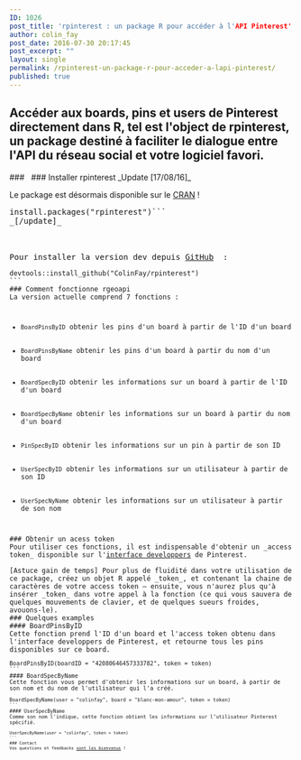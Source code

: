 ```yaml
---
ID: 1026
post_title: 'rpinterest : un package R pour accéder à l'API Pinterest'
author: colin_fay
post_date: 2016-07-30 20:17:45
post_excerpt: ""
layout: single
permalink: /rpinterest-un-package-r-pour-acceder-a-lapi-pinterest/
published: true
---
```

## Accéder aux boards, pins et users de Pinterest directement dans R, tel est l'object de rpinterest, un package destiné à faciliter le dialogue entre l'API du réseau social et votre logiciel favori. <!--more-->
<div id="geoapi" class="section level2">
### 
&nbsp;
### Installer rpinterest
_Update [17/08/16]_

Le package est désormais disponible sur le <a href="https://cran.r-project.org/web/packages/rpinterest/index.html">CRAN</a> !
<pre class="{r}">install.packages("rpinterest")```
_[/update]_

&nbsp;

Pour installer la version dev depuis <a href="https://github.com/ColinFay/rpinterest" target="_blank">GitHub</a>  :
<pre class="{r}"><code>devtools::install_github("ColinFay/rpinterest")
```
### Comment fonctionne rgeoapi
La version actuelle comprend 7 fonctions :
<ul>
 	<li><code>BoardPinsByID</code> obtenir les pins d'un board à partir de l'ID d'un board</li>
 	<li><code>BoardPinsByName</code> obtenir les pins d'un board à partir du nom d'un board</li>
 	<li><code>BoardSpecByID</code> obtenir les informations sur un board à partir de l'ID d'un board</li>
 	<li><code>BoardSpecByName</code> obtenir les informations sur un board à partir du nom d'un board</li>
 	<li><code>PinSpecByID</code> obtenir les informations sur un pin à partir de son ID</li>
 	<li><code>UserSpecByID</code> obtenir les informations sur un utilisateur à partir de son ID</li>
 	<li><code>UserSpecNyName</code> obtenir les informations sur un utilisateur à partir de son nom</li>
</ul>
### Obtenir un acess token
Pour utiliser ces fonctions, il est indispensable d'obtenir un _access token_ disponible sur l'<a href="https://developers.pinterest.com/tools/access_token/" target="_blank">interface developpers</a> de Pinterest.

[Astuce gain de temps] Pour plus de fluidité dans votre utilisation de ce package, créez un objet R appelé _token_, et contenant la chaine de caractères de votre access token — ensuite, vous n'aurez plus qu'à insérer _token_ dans votre appel à la fonction (ce qui vous sauvera de quelques mouvements de clavier, et de quelques sueurs froides, avouons-le).
### Quelques examples
#### BoardPinsByID
Cette fonction prend l'ID d'un board et l'access token obtenu dans l'interface developpers de Pinterest, et retourne tous les pins disponibles sur ce board.
<pre class="{r}"><code><span class="pl-c">BoardPinsByID(boardID = "42080646457333782", token = token)
```
#### BoardSpecByName
Cette fonction vous permet d'obtenir les informations sur un board, à partir de son nom et du nom de l'utilisateur qui l'a créé.
<pre class="{r}"><code><span class="pl-c">BoardSpecByName(user = "colinfay", board = "blanc-mon-amour", token = token)
```
#### UserSpecByName
Comme son nom l'indique, cette fonction obtient les informations sur l’utilisateur Pinterest spécifié.
<pre class="{r}"><code><span class="pl-c">UserSpecByName(user = "colinfay", token = token)
```
### Contact
Vos questions et feedbacks <a href="mailto:contact@colinfay.me">sont les bienvenus</a> !

</div>

